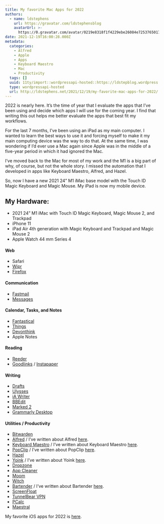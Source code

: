 ```yaml
---
title: My favorite Mac Apps for 2022
authors:
  - name: ldstephens
    url: https://gravatar.com/ldstephensblog
    avatarUrl: >-
      https://0.gravatar.com/avatar/0219e8318f1f4229ebe26084e7253765017f43ca0c631be37dc6d0b8ad6e40a4?s=96&d=identicon&r=G
date: 2021-12-19T16:00:28.000Z
metadata:
  categories:
    - Alfred
    - Apple
    - Apps
    - Keyboard Maestro
    - Mac
    - Productivity
  tags: []
  uuid: 11ty/import::wordpressapi-hosted::https://ldstepblog.wordpress.com/?p=3093
  type: wordpressapi-hosted
  url: http://ldstephens.net/2021/12/19/my-favorite-mac-apps-for-2022/
---
```

2022 is nearly here. It’s the time of year that I evaluate the apps that I’ve been using and decide which apps I will use for the coming year. I find that writing this out helps me better evaluate the apps that best fit my workflows.

For the last 7 months, I’ve been using an iPad as my main computer. I wanted to learn the best ways to use it and forcing myself to make it my main computing device was the way to do that. At the same time, I was wondering if I’d ever use a Mac again since Apple was in the middle of a five-year period in which it had ignored the Mac.

I’ve moved back to the Mac for most of my work and the M1 is a big part of why, of course, but not the whole story. I missed the automation that I developed in apps like Keyboard Maestro, Alfred, and Hazel.

So, now I have a new 2021 24” M1 iMac base model with the Touch ID Magic Keyboard and Magic Mouse. My iPad is now my mobile device.

## My Hardware:

-   2021 24” M1 iMac with Touch ID Magic Keyboard, Magic Mouse 2, and Trackpad
-   iPhone 11
-   iPad Air 4th generation with Magic Keyboard and Trackpad and Magic Mouse 2
-   Apple Watch 44 mm Series 4

#### Web

-   Safari
-   [Wipr](https://giorgiocalderolla.com/wipr.html)
-   [Firefox](https://www.mozilla.org/en-US/firefox/)

#### Communication

-   [Fastmail](https://www.fastmail.com/?STKI=14726057)
-   [Messages](https://support.apple.com/explore/messages)

#### Calendar, Tasks, and Notes

-   [Fantastical](https://flexibits.com/fantastical)
-   [Things](https://culturedcode.com/things/)
-   [Devonthink](https://www.devontechnologies.com/apps/devonthink)
-   Apple Notes

#### Reading

-   [Reeder](https://www.reederapp.com/)
-   [Goodlinks](https://goodlinks.app/) / [Instapaper](https://www.instapaper.com)

#### Writing

-   [Drafts](https://getdrafts.com/)
-   [Ulysses](https://ulysses.app/)
-   [iA Writer](https://ia.net/writer)
-   [BBEdit](https://www.barebones.com/products/bbedit/)
-   [Marked 2](https://marked2app.com/)
-   [Grammarly Desktop](https://www.grammarly.com)

#### Utilities / Productivity

-   [Bitwarden](https://bitwarden.com/)
-   [Alfred](https://www.alfredapp.com) / I’ve written about Alfred [here](https://ldstephens.net/?s=alfred).
-   [Keyboard Maestro](https://www.keyboardmaestro.com/main/) / I’ve written about Keyboard Maestro [here](https://ldstephens.net/?s=keyboard+maestro).
-   [PopClip](http://pilotmoon.com/popclip/) / I’ve written about PopClip [here](https://ldstephens.net/?s=popclip).
-   [Hazel](https://www.noodlesoft.com/)
-   [Yoink](https://yoink.app/) / I’ve written about Yoink [here](https://ldstephens.net/?s=yoink).
-   [Dropzone](https://aptonic.com/)
-   [App Cleaner](http://freemacsoft.net/appcleaner/)
-   [Moom](https://manytricks.com/moom/)
-   [Witch](https://manytricks.com/witch/)
-   [Bartender](https://www.macbartender.com/Bartender4/) / I’ve written about Bartender [here](https://ldstephens.net/?s=bartender).
-   [ScreenFloat](https://eternalstorms.at/ScreenFloat/ScreenFloat_-_Make_your_Shots_fly/ScreenFloat_-_Make_your_Shots_fly%21.html)
-   [TunnelBear VPN](https://www.tunnelbear.com)
-   [PCalc](https://pcalc.com/)
-   [Maestral](https://maestral.app)

My favorite iOS apps for 2022 is [here](https://ldstephens.net/2021/12/20/my-favorite-ios-apps-for-2022/).